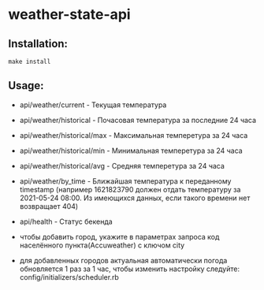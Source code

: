 # weather-state-api

## Installation:

` make install `


## Usage:

- api/weather/current - Текущая температура
- api/weather/historical - Почасовая температура за последние 24 часа
- api/weather/historical/max - Максимальная темперетура за 24 часа
- api/weather/historical/min - Минимальная темперетура за 24 часа
- api/weather/historical/avg - Средняя темперетура за 24 часа
- api/weather/by_time - Ближайшая температура к переданному timestamp (например 1621823790 должен отдать температуру за 2021-05-24 08:00. Из имеющихся данных, если такого времени нет возвращает 404)
- api/health - Статус бекенда

- чтобы добавить город, укажите в параметрах запроса код населённого пункта(Accuweather) c ключом city

- для добавленных городов актуальная автоматически погода обновляется 1 раз за 1 час, чтобы изменить настройку следуйте: config/initializers/scheduler.rb